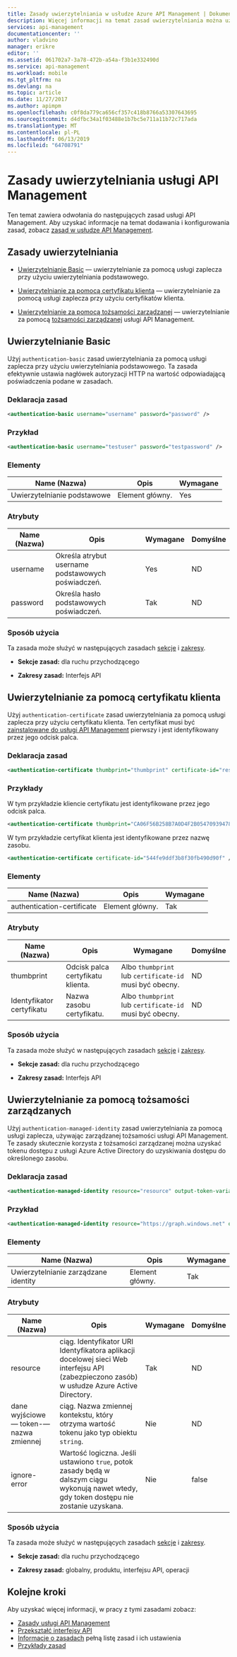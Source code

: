 ```yaml
---
title: Zasady uwierzytelniania w usłudze Azure API Management | Dokumentacja firmy Microsoft
description: Więcej informacji na temat zasad uwierzytelniania można używać w usłudze Azure API Management.
services: api-management
documentationcenter: ''
author: vladvino
manager: erikre
editor: ''
ms.assetid: 061702a7-3a78-472b-a54a-f3b1e332490d
ms.service: api-management
ms.workload: mobile
ms.tgt_pltfrm: na
ms.devlang: na
ms.topic: article
ms.date: 11/27/2017
ms.author: apimpm
ms.openlocfilehash: c0f8da779ca656cf357c418b8766a53307643695
ms.sourcegitcommit: d4dfbc34a1f03488e1b7bc5e711a11b72c717ada
ms.translationtype: MT
ms.contentlocale: pl-PL
ms.lasthandoff: 06/13/2019
ms.locfileid: "64708791"
---
```

# <a name="api-management-authentication-policies"></a>Zasady uwierzytelniania usługi API Management
Ten temat zawiera odwołania do następujących zasad usługi API Management. Aby uzyskać informacje na temat dodawania i konfigurowania zasad, zobacz [zasad w usłudze API Management](https://go.microsoft.com/fwlink/?LinkID=398186).  

##  <a name="AuthenticationPolicies"></a> Zasady uwierzytelniania  
  
-   [Uwierzytelnianie Basic](api-management-authentication-policies.md#Basic) — uwierzytelnianie za pomocą usługi zaplecza przy użyciu uwierzytelniania podstawowego.  
  
-   [Uwierzytelnianie za pomocą certyfikatu klienta](api-management-authentication-policies.md#ClientCertificate) — uwierzytelnianie za pomocą usługi zaplecza przy użyciu certyfikatów klienta.  

-   [Uwierzytelnianie za pomocą tożsamości zarządzanej](api-management-authentication-policies.md#ManagedIdentity) — uwierzytelnianie za pomocą [tożsamości zarządzanej](../active-directory/managed-identities-azure-resources/overview.md) usługi API Management.  
  
##  <a name="Basic"></a> Uwierzytelnianie Basic  
 Użyj `authentication-basic` zasad uwierzytelniania za pomocą usługi zaplecza przy użyciu uwierzytelniania podstawowego. Ta zasada efektywnie ustawia nagłówek autoryzacji HTTP na wartość odpowiadającą poświadczenia podane w zasadach.  
  
### <a name="policy-statement"></a>Deklaracja zasad  
  
```xml  
<authentication-basic username="username" password="password" />  
```  
  
### <a name="example"></a>Przykład  
  
```xml  
<authentication-basic username="testuser" password="testpassword" />  
```  
  
### <a name="elements"></a>Elementy  
  
|Name (Nazwa)|Opis|Wymagane|  
|----------|-----------------|--------------|  
|Uwierzytelnianie podstawowe|Element główny.|Yes|  
  
### <a name="attributes"></a>Atrybuty  
  
|Name (Nazwa)|Opis|Wymagane|Domyślne|  
|----------|-----------------|--------------|-------------|  
|username|Określa atrybut username podstawowych poświadczeń.|Yes|ND|  
|password|Określa hasło podstawowych poświadczeń.|Tak|ND|  
  
### <a name="usage"></a>Sposób użycia  
 Ta zasada może służyć w następujących zasadach [sekcje](https://azure.microsoft.com/documentation/articles/api-management-howto-policies/#sections) i [zakresy](https://azure.microsoft.com/documentation/articles/api-management-howto-policies/#scopes).  
  
-   **Sekcje zasad:** dla ruchu przychodzącego  
  
-   **Zakresy zasad:** Interfejs API  
  
##  <a name="ClientCertificate"></a> Uwierzytelnianie za pomocą certyfikatu klienta  
 Użyj `authentication-certificate` zasad uwierzytelniania za pomocą usługi zaplecza przy użyciu certyfikatu klienta. Ten certyfikat musi być [zainstalowane do usługi API Management](https://go.microsoft.com/fwlink/?LinkID=511599) pierwszy i jest identyfikowany przez jego odcisk palca.  
  
### <a name="policy-statement"></a>Deklaracja zasad  
  
```xml  
<authentication-certificate thumbprint="thumbprint" certificate-id="resource name"/>  
```  
  
### <a name="examples"></a>Przykłady  
  
W tym przykładzie kliencie certyfikatu jest identyfikowane przez jego odcisk palca.
```xml  
<authentication-certificate thumbprint="CA06F56B258B7A0D4F2B05470939478651151984" />  
``` 
W tym przykładzie certyfikat klienta jest identyfikowane przez nazwę zasobu.
```xml  
<authentication-certificate certificate-id="544fe9ddf3b8f30fb490d90f" />  
```  

### <a name="elements"></a>Elementy  
  
|Name (Nazwa)|Opis|Wymagane|  
|----------|-----------------|--------------|  
|authentication-certificate|Element główny.|Tak|  
  
### <a name="attributes"></a>Atrybuty  
  
|Name (Nazwa)|Opis|Wymagane|Domyślne|  
|----------|-----------------|--------------|-------------|  
|thumbprint|Odcisk palca certyfikatu klienta.|Albo `thumbprint` lub `certificate-id` musi być obecny.|ND|  
|Identyfikator certyfikatu|Nazwa zasobu certyfikatu.|Albo `thumbprint` lub `certificate-id` musi być obecny.|ND|  
  
### <a name="usage"></a>Sposób użycia  
 Ta zasada może służyć w następujących zasadach [sekcje](https://azure.microsoft.com/documentation/articles/api-management-howto-policies/#sections) i [zakresy](https://azure.microsoft.com/documentation/articles/api-management-howto-policies/#scopes).  
  
-   **Sekcje zasad:** dla ruchu przychodzącego  
  
-   **Zakresy zasad:** Interfejs API  

##  <a name="ManagedIdentity"></a> Uwierzytelnianie za pomocą tożsamości zarządzanych  
 Użyj `authentication-managed-identity` zasad uwierzytelniania za pomocą usługi zaplecza, używając zarządzanej tożsamości usługi API Management. Te zasady skutecznie korzysta z tożsamości zarządzanej można uzyskać tokenu dostępu z usługi Azure Active Directory do uzyskiwania dostępu do określonego zasobu. 
  
### <a name="policy-statement"></a>Deklaracja zasad  
  
```xml  
<authentication-managed-identity resource="resource" output-token-variable-name="token-variable" ignore-error="true|false"/>  
```  
  
### <a name="example"></a>Przykład  
  
```xml  
<authentication-managed-identity resource="https://graph.windows.net" output-token-variable-name="test-access-token" ignore-error="true" /> 
```  
  
### <a name="elements"></a>Elementy  
  
|Name (Nazwa)|Opis|Wymagane|  
|----------|-----------------|--------------|  
|Uwierzytelnianie zarządzane identity |Element główny.|Tak|  
  
### <a name="attributes"></a>Atrybuty  
  
|Name (Nazwa)|Opis|Wymagane|Domyślne|  
|----------|-----------------|--------------|-------------|  
|resource|ciąg. Identyfikator URI Identyfikatora aplikacji docelowej sieci Web interfejsu API (zabezpieczono zasób) w usłudze Azure Active Directory.|Tak|ND|  
|dane wyjściowe — token-— nazwa zmiennej|ciąg. Nazwa zmiennej kontekstu, który otrzyma wartość tokenu jako typ obiektu `string`.|Nie|ND|  
|ignore-error|Wartość logiczna. Jeśli ustawiono `true`, potok zasady będą w dalszym ciągu wykonują nawet wtedy, gdy token dostępu nie zostanie uzyskana.|Nie|false|  
  
### <a name="usage"></a>Sposób użycia  
 Ta zasada może służyć w następujących zasadach [sekcje](https://azure.microsoft.com/documentation/articles/api-management-howto-policies/#sections) i [zakresy](https://azure.microsoft.com/documentation/articles/api-management-howto-policies/#scopes).  
  
-   **Sekcje zasad:** dla ruchu przychodzącego  
  
-   **Zakresy zasad:** globalny, produktu, interfejsu API, operacji  

## <a name="next-steps"></a>Kolejne kroki
Aby uzyskać więcej informacji, w pracy z tymi zasadami zobacz:

+ [Zasady usługi API Management](api-management-howto-policies.md)
+ [Przekształć interfejsy API](transform-api.md)
+ [Informacje o zasadach](api-management-policy-reference.md) pełną listę zasad i ich ustawienia
+ [Przykłady zasad](policy-samples.md)   
